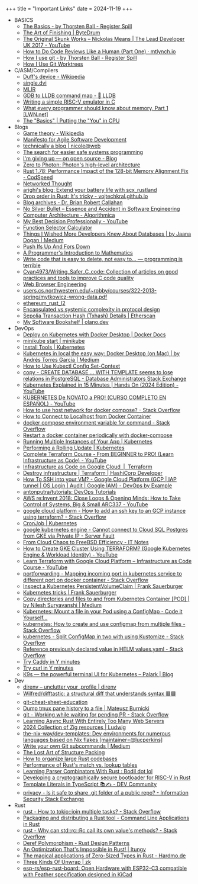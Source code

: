 +++
title = "Important Links"
date = 2024-11-19
+++

- BASICS
  - [The Basics - by Thorsten Ball - Register Spill](https://registerspill.thorstenball.com/p/the-basics)
  - [The Art of Finishing | ByteDrum](https://www.bytedrum.com/posts/art-of-finishing/)
  - [The Original Skunk Works – Nickolas Means | The Lead Developer UK 2017 - YouTube](https://www.youtube.com/watch?v=pL3Yzjk5R4M)
  - [How to Do Code Reviews Like a Human (Part One) · mtlynch.io](https://mtlynch.io/human-code-reviews-1/)
  - [How I use git - by Thorsten Ball - Register Spill](https://registerspill.thorstenball.com/p/how-i-use-git)
  - [How I Use Git Worktrees](https://matklad.github.io/2024/07/25/git-worktrees.html)
- C/ASM/Compilers
  - [Duff's device - Wikipedia](https://en.wikipedia.org/wiki/Duff%27s_device)
  - [single.dvi](https://pages.cs.wisc.edu/~remzi/OSTEP/vm-api.pdf)
  - [MLIR](https://mlir.llvm.org/)
  - [GDB to LLDB command map - 🐛 LLDB](https://lldb.llvm.org/use/map.html)
  - [Writing a simple RISC-V emulator in C](https://fmash16.github.io/content/posts/riscv-emulator-in-c.html)
  - [What every programmer should know about memory, Part 1 [LWN.net]](https://lwn.net/Articles/250967/)
  - [The "Basics" | Putting the "You" in CPU](https://cpu.land/the-basics)
- Blogs
  - [Game theory - Wikipedia](https://en.wikipedia.org/wiki/Game_theory)
  - [Manifesto for Agile Software Development](https://agilemanifesto.org/)
  - [technically a blog | nicole@web](https://ntietz.com/blog/)
  - [The search for easier safe systems programming](https://www.sophiajt.com/search-for-easier-safe-systems-programming/)
  - [I'm giving up — on open source - Blog](https://nutjs.dev/blog/i-give-up)
  - [Zero to Photon: Photon's high-level architecture](https://toaster.llc/blog/architecture/index.html)
  - [Rust 1.78: Performance Impact of the 128-bit Memory Alignment Fix - CodSpeed](https://codspeed.io/blog/rust-1-78-performance-impact-of-the-128-bit-memory-alignment-fix)
  - [Networked Thought](https://jzhao.xyz/posts/networked-thought)
  - [arighi's blog: Extend your battery life with scx_rustland](https://arighi.blogspot.com/2024/05/extend-your-battery-life-with.html?m=1)
  - [Drop order in Rust: It's tricky - vojtechkral.github.io](https://vojtechkral.github.io/blag/rust-drop-order/)
  - [Blog archives - Dr. Brian Robert Callahan](https://briancallahan.net/blog/archive.html)
  - [No Silver Bullet – Essence and Accident in Software Engineering](https://ingenieria-de-software-i.github.io/assets/bibliografia/no-silver-bullet.pdf)
  - [Computer Architecture - Algorithmica](https://en.algorithmica.org/hpc/architecture/)
  - [My Best Decision Professionally - YouTube](https://www.youtube.com/watch?v=XqpFCuPAEPo)
  - [Function Selector Calculator](https://www.evm-function-selector.click/)
  - [Things I Wished More Developers Knew About Databases | by Jaana Dogan | Medium](https://rakyll.medium.com/things-i-wished-more-developers-knew-about-databases-2d0178464f78)
  - [Push Ifs Up And Fors Down](https://matklad.github.io/2023/11/15/push-ifs-up-and-fors-down.html)
  - [A Programmer's Introduction to Mathematics](https://pimbook.org/)
  - [Write code that is easy to delete, not easy to... — programming is terrible](https://programmingisterrible.com/post/139222674273/write-code-that-is-easy-to-delete-not-easy-to)
  - [Cyan4973/Writing_Safer_C_code: Collection of articles on good practices and tools to improve C code quality](https://github.com/Cyan4973/Writing_Safer_C_code)
  - [Web Browser Engineering](https://browser.engineering/index.html)
  - [users.cs.northwestern.edu/\~robby/courses/322-2013-spring/mytkowicz-wrong-data.pdf](https://users.cs.northwestern.edu/~robby/courses/322-2013-spring/mytkowicz-wrong-data.pdf)
  - [ethereum_rust_l2](https://github.com/orgs/lambdaclass/projects/37)
  - [Encapsulated vs systemic complexity in protocol design](https://vitalik.eth.limo/general/2022/02/28/complexity.html)
  - [Sepolia Transaction Hash (Txhash) Details | Etherscan](https://sepolia.etherscan.io/tx/0xd6e0b1c92b5d70da40c312cafaa398aa88c5b78fae9bc08053b2a019f050f026)
  - [My Software Bookshelf | olano.dev](https://olano.dev/blog/my-software-bookshelf/#footnote-1)
- DevOps
  - [Deploy on Kubernetes with Docker Desktop | Docker Docs](https://docs.docker.com/desktop/features/kubernetes/)
  - [minikube start | minikube](https://minikube.sigs.k8s.io/docs/start/?arch=%2Fmacos%2Fx86-64%2Fstable%2Fbinary+download)
  - [Install Tools | Kubernetes](https://kubernetes.io/docs/tasks/tools/)
  - [Kubernetes in local the easy way: Docker Desktop (on Mac) | by Andrés Torres García | Medium](https://medium.com/@towerspro/kubernetes-in-local-the-easy-way-f8ef2b98be68)
  - [How to Use Kubectl Config Set-Context](https://kodekloud.com/blog/kubectl-change-context/)
  - [copy - CREATE DATABASE ... WITH TEMPLATE seems to lose relations in PostgreSQL - Database Administrators Stack Exchange](https://dba.stackexchange.com/questions/123240/create-database-with-template-seems-to-lose-relations-in-postgresql?rq=1)
  - [Kubernetes Explained in 15 Minutes | Hands On (2024 Edition) - YouTube](https://www.youtube.com/watch?v=r2zuL9MW6wc)
  - [KUBERNETES De NOVATO a PRO! (CURSO COMPLETO EN ESPAÑOL) - YouTube](https://www.youtube.com/watch?v=DCoBcpOA7W4)
  - [How to use host network for docker compose? - Stack Overflow](https://stackoverflow.com/questions/56582446/how-to-use-host-network-for-docker-compose)
  - [How to Connect to Localhost from Docker Container](https://huzaima.io/blog/connect-localhost-docker)
  - [docker compose environment variable for command - Stack Overflow](https://stackoverflow.com/questions/40447029/docker-compose-environment-variable-for-command)
  - [Restart a docker container periodically with docker-compose](https://gist.github.com/kizzx2/782b500a81ce46b889903b1f80353f21)
  - [Running Multiple Instances of Your App | Kubernetes](https://kubernetes.io/docs/tutorials/kubernetes-basics/scale/scale-intro/)
  - [Performing a Rolling Update | Kubernetes](https://kubernetes.io/docs/tutorials/kubernetes-basics/update/update-intro/)
  - [Complete Terraform Course - From BEGINNER to PRO! (Learn Infrastructure as Code) - YouTube](https://www.youtube.com/watch?v=7xngnjfIlK4)
  - [Infrastructure as Code on Google Cloud  |  Terraform](https://cloud.google.com/docs/terraform/iac-overview)
  - [Destroy infrastructure | Terraform | HashiCorp Developer](https://developer.hashicorp.com/terraform/tutorials/gcp-get-started/google-cloud-platform-destroy)
  - [How To SSH into your VM? - Google Cloud Platform (GCP | IAP tunnel | OS Login | Audit | Google IAM) - DevOps by Example](https://antonputra.com/google/gcp-how-to-ssh-into-your-vm/)
  - [antonputra/tutorials: DevOps Tutorials](https://github.com/antonputra/tutorials?tab=readme-ov-file)
  - [AWS re:Invent 2018: Close Loops & Opening Minds: How to Take Control of Systems, Big & Small ARC337 - YouTube](https://www.youtube.com/watch?v=O8xLxNje30M)
  - [google cloud platform - How to add an ssh key to an GCP instance using terraform? - Stack Overflow](https://stackoverflow.com/questions/38645002/how-to-add-an-ssh-key-to-an-gcp-instance-using-terraform)
  - [CronJob | Kubernetes](https://kubernetes.io/docs/concepts/workloads/controllers/cron-jobs/)
  - [google kubernetes engine - Cannot connect to Cloud SQL Postgres from GKE via Private IP - Server Fault](https://serverfault.com/questions/992199/cannot-connect-to-cloud-sql-postgres-from-gke-via-private-ip)
  - [From Cloud Chaos to FreeBSD Efficiency - IT Notes](https://it-notes.dragas.net/2024/07/04/from-cloud-chaos-to-freebsd-efficiency/)
  - [How to Create GKE Cluster Using TERRAFORM? (Google Kubernetes Engine & Workload Identity) - YouTube](https://www.youtube.com/watch?v=X_IK0GBbBTw)
  - [Learn Terraform with Google Cloud Platform – Infrastructure as Code Course - YouTube](https://www.youtube.com/watch?v=VCayKl82Lt8)
  - [portforwarding - Mapping incoming port in kubernetes service to different port on docker container - Stack Overflow](https://stackoverflow.com/questions/39484653/mapping-incoming-port-in-kubernetes-service-to-different-port-on-docker-containe)
  - [Inspect a Kubernetes PersistentVolumeClaim | Frank Sauerburger](https://frank.sauerburger.io/2021/12/01/inspect-k8s-pvc.html)
  - [Kubernetes tricks | Frank Sauerburger](https://frank.sauerburger.io/2024/01/03/Kubernetes-tricks.html)
  - [Copy directories and files to and from Kubernetes Container [POD] | by Nilesh Suryavanshi | Medium](https://medium.com/@nnilesh7756/copy-directories-and-files-to-and-from-kubernetes-container-pod-19612fa74660)
  - [Kubernetes: Mount a file in your Pod using a ConfigMap - Code it Yourself...](https://carlos.mendible.com/2019/02/10/kubernetes-mount-file-pod-with-configmap/)
  - [kubernetes: How to create and use configmap from multiple files - Stack Overflow](https://stackoverflow.com/questions/54649401/kubernetes-how-to-create-and-use-configmap-from-multiple-files)
  - [kubernetes - Split ConfigMap in two with using Kustomize - Stack Overflow](https://stackoverflow.com/questions/66424930/split-configmap-in-two-with-using-kustomize)
  - [Reference previously declared value in HELM values.yaml - Stack Overflow](https://stackoverflow.com/questions/58731019/reference-previously-declared-value-in-helm-values-yaml/67872642#67872642)
  - [Try Caddy in Y minutes](https://codapi.org/try/caddy/)
  - [Try curl in Y minutes](https://codapi.org/try/curl/)
  - [K9s — the powerful terminal UI for Kubernetes – Palark | Blog](https://blog.palark.com/k9s-the-powerful-terminal-ui-for-kubernetes/)
- Dev
  - [direnv – unclutter your .profile | direnv](https://direnv.net/)
  - [Wilfred/difftastic: a structural diff that understands syntax 🟥🟩](https://github.com/Wilfred/difftastic)
  - [git-cheat-sheet-education](https://education.github.com/git-cheat-sheet-education.pdf)
  - [Dump tmux pane history to a file | Mateusz Burnicki](https://burnicki.pl/en/2021/07/04/dump-tmux-pane-history-to-a-file.html)
  - [git - Working while waiting for pending PR - Stack Overflow](https://stackoverflow.com/questions/35790561/working-while-waiting-for-pending-pr#comment69722216_35793095)
  - [Learning Async Rust With Entirely Too Many Web Servers](https://ibraheem.ca/posts/too-many-web-servers/)
  - [2024 Collection of Zig resources | Ludwig](https://ludwigabap.bearblog.dev/2024-collection-of-zig-resources/)
  - [the-nix-way/dev-templates: Dev environments for numerous languages based on Nix flakes [maintainer=@lucperkins]](https://github.com/the-nix-way/dev-templates?tab=readme-ov-file)
  - [Write your own Git subcommands | Medium](https://medium.com/@santiaro90/write-your-own-git-subcommands-36d08f6a673e)
  - [The Lost Art of Structure Packing](http://www.catb.org/esr/structure-packing/)
  - [How to organize large Rust codebases](https://kerkour.com/rust-how-to-organize-large-workspaces)
  - [Performance of Rust's match vs. lookup tables](https://kevinlynagh.com/notes/match-vs-lookup/)
  - [Learning Parser Combinators With Rust : Bodil dot lol](https://bodil.lol/parser-combinators/)
  - [Developing a cryptographically secure bootloader for RISC-V in Rust](https://www.codethink.co.uk/articles/2024/secure_bootloader/)
  - [Template Literals in TypeScript 📚✍️ - DEV Community](https://dev.to/mattlewandowski93/template-literals-in-typescript-i36)
  - [privacy - Is it safe to share .git folder of a public repo? - Information Security Stack Exchange](https://security.stackexchange.com/questions/247844/is-it-safe-to-share-git-folder-of-a-public-repo)
- Rust
  - [rust - How to tokio::join multiple tasks? - Stack Overflow](https://stackoverflow.com/questions/63589668/how-to-tokiojoin-multiple-tasks)
  - [Packaging and distributing a Rust tool - Command Line Applications in Rust](https://rust-cli.github.io/book/tutorial/packaging.html)
  - [rust - Why can std::rc::Rc call its own value's methods? - Stack Overflow](https://stackoverflow.com/questions/59441667/why-can-stdrcrc-call-its-own-values-methods)
  - [Deref Polymorphism - Rust Design Patterns](https://rust-unofficial.github.io/patterns/anti_patterns/deref.html)
  - [An Optimization That's Impossible in Rust! | ltungv](https://www.tunglevo.com/note/an-optimization-thats-impossible-in-rust/)
  - [The magical applications of Zero-Sized Types in Rust - Hardmo.de](https://www.hardmo.de/article/2021-03-14-zst-proof-types.md)
  - [Three Kinds Of Unwrap | zk](https://zkrising.com/writing/three-unwraps/)
  - [esp-rs/esp-rust-board: Open Hardware with ESP32-C3 compatible with Feather specification designed in KiCad](https://github.com/esp-rs/esp-rust-board?tab=readme-ov-file)
